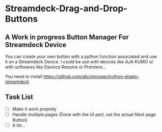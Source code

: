 # Streamdeck-Drag-and-Drop-Buttons

## A Work in progress Button Manager For Streamdeck Device
You can create your own button with a python function associated and use it on a Streamdeck Device.
I could be use with devices like AJA KUMO or with softwares like Davince Resolve or Premiere...

You need to install https://github.com/abcminiuser/python-elgato-streamdeck

## Task List
- [ ] Make it work proprely
- [ ] Handle multiple pages (Done with the UI part, not the actual Next page Button)
- [ ] A lot...
